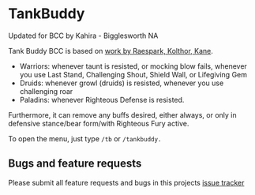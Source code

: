 # TankBuddy

Updated for BCC by Kahira - Bigglesworth NA

Tank Buddy BCC is based on [work by Raespark, Kolthor, Kane](https://www.curseforge.com/wow/addons/tank-buddy).

- Warriors: whenever taunt is resisted, or mocking blow fails, whenever you use Last Stand, Challenging Shout, Shield Wall, or Lifegiving Gem
- Druids: whenever growl (druids) is resisted, whenever you use challenging roar
- Paladins: whenever Righteous Defense is resisted.

Furthermore, it can remove any buffs desired, either always, or only in defensive stance/bear form/with Righteous Fury active.

To open the menu, just type `/tb` or `/tankbuddy.`

## Bugs and feature requests

Please submit all feature requests and bugs in this projects [issue tracker](https://github.com/valkyrnstudios/TankBuddy/issues)
